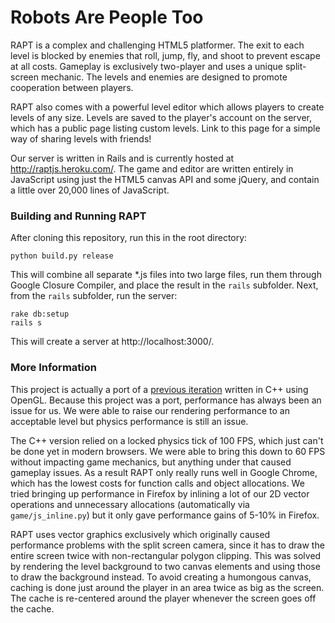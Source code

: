 # Robots Are People Too

RAPT is a complex and challenging HTML5 platformer. The exit to each level is blocked by enemies that roll, jump, fly, and shoot to prevent escape at all costs. Gameplay is exclusively two-player and uses a unique split-screen mechanic. The levels and enemies are designed to promote cooperation between players.

RAPT also comes with a powerful level editor which allows players to create levels of any size. Levels are saved to the player's account on the server, which has a public page listing custom levels. Link to this page for a simple way of sharing levels with friends!

Our server is written in Rails and is currently hosted at http://raptjs.heroku.com/. The game and editor are written entirely in JavaScript using just the HTML5 canvas API and some jQuery, and contain a little over 20,000 lines of JavaScript.

### Building and Running RAPT

After cloning this repository, run this in the root directory:

    python build.py release

This will combine all separate *.js files into two large files, run them through Google Closure Compiler, and place the result in the `rails` subfolder.  Next, from the `rails` subfolder, run the server:

    rake db:setup
    rails s

This will create a server at http://localhost:3000/.

### More Information

This project is actually a port of a [previous iteration](http://raptgame.com/) written in C++ using OpenGL. Because this project was a port, performance has always been an issue for us. We were able to raise our rendering performance to an acceptable level but physics performance is still an issue.

The C++ version relied on a locked physics tick of 100 FPS, which just can't be done yet in modern browsers. We were able to bring this down to 60 FPS without impacting game mechanics, but anything under that caused gameplay issues. As a result RAPT only really runs well in Google Chrome, which has the lowest costs for function calls and object allocations. We tried bringing up performance in Firefox by inlining a lot of our 2D vector operations and unnecessary allocations (automatically via `game/js_inline.py`) but it only gave performance gains of 5-10% in Firefox.

RAPT uses vector graphics exclusively which originally caused performance problems with the split screen camera, since it has to draw the entire screen twice with non-rectangular polygon clipping. This was solved by rendering the level background to two canvas elements and using those to draw the background instead. To avoid creating a humongous canvas, caching is done just around the player in an area twice as big as the screen. The cache is re-centered around the player whenever the screen goes off the cache.

